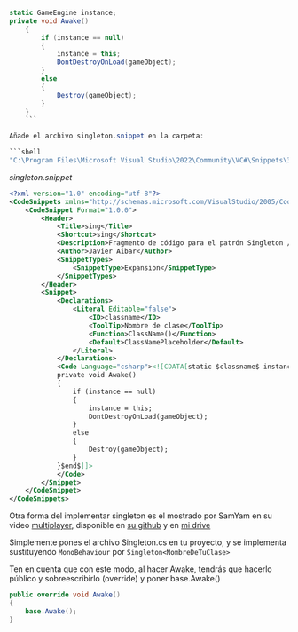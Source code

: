 ```cs 
static GameEngine instance;
private void Awake()
    {
        if (instance == null)
        {
            instance = this;
            DontDestroyOnLoad(gameObject);
        }
        else
        {
            Destroy(gameObject);
        }
    }
    ``` 

Añade el archivo singleton.snippet en la carpeta:

```shell
"C:\Program Files\Microsoft Visual Studio\2022\Community\VC#\Snippets\3082\Visual C#\"
``` 

*singleton.snippet*
```xml
<?xml version="1.0" encoding="utf-8"?>
<CodeSnippets xmlns="http://schemas.microsoft.com/VisualStudio/2005/CodeSnippet">
	<CodeSnippet Format="1.0.0">
		<Header>
			<Title>sing</Title>
			<Shortcut>sing</Shortcut>
			<Description>Fragmento de código para el patrón Singleton / DontDestroyOnLoad</Description>
			<Author>Javier Aibar</Author>
			<SnippetTypes>
				<SnippetType>Expansion</SnippetType>
			</SnippetTypes>
		</Header>
		<Snippet>
			<Declarations>
				<Literal Editable="false">
					<ID>classname</ID>
					<ToolTip>Nombre de clase</ToolTip>
					<Function>ClassName()</Function>
					<Default>ClassNamePlaceholder</Default>
				</Literal>
			</Declarations>
			<Code Language="csharp"><![CDATA[static $classname$ instance;
			private void Awake()
			{
				if (instance == null)
				{
					instance = this;
					DontDestroyOnLoad(gameObject);
				}
				else
				{
					Destroy(gameObject);
				}
			}$end$]]>
			</Code>
		</Snippet>
	</CodeSnippet>
</CodeSnippets>
``` 

Otra forma del implementar singleton es el mostrado por SamYam en su video [multiplayer](https://youtu.be/swIM2z6Foxk?t=5836), disponible en [su github](https://gist.github.com/sam-yam/4a5a0460f51e2f7c066cb644504f8de0) y en [mi drive](https://drive.google.com/file/d/1knfQf8R8ja8cts2RltblVB8SOsOFJRtp/view?usp=share_link)

Simplemente pones el archivo Singleton.cs en tu proyecto, y se implementa sustituyendo `MonoBehaviour` por `Singleton<NombreDeTuClase>`

Ten en cuenta que con este modo, al hacer Awake, tendrás que hacerlo público y sobreescribirlo (override) y poner base.Awake()

```cs 
public override void Awake()
{
    base.Awake();
}
``` 